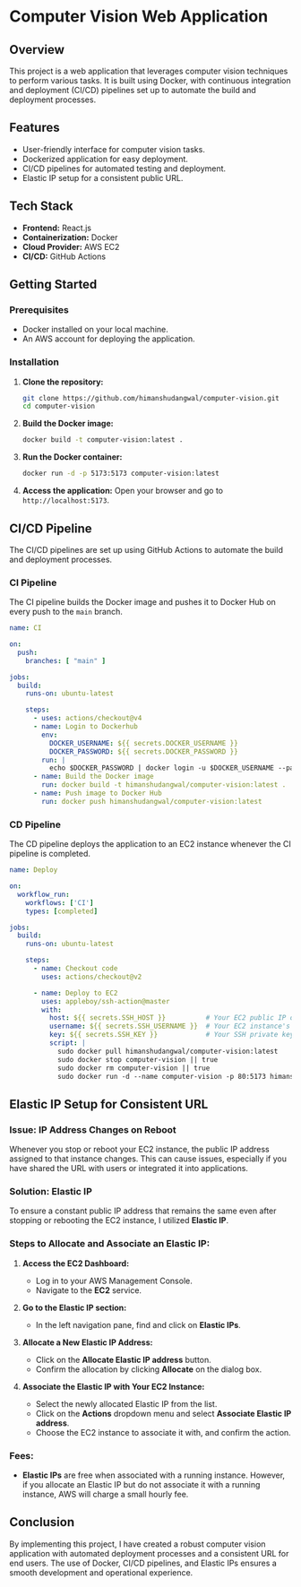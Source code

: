 
# Computer Vision Web Application

## Overview
This project is a web application that leverages computer vision techniques to perform various tasks. It is built using Docker, with continuous integration and deployment (CI/CD) pipelines set up to automate the build and deployment processes.

## Features
- User-friendly interface for computer vision tasks.
- Dockerized application for easy deployment.
- CI/CD pipelines for automated testing and deployment.
- Elastic IP setup for a consistent public URL.

## Tech Stack
- **Frontend:** React.js
- **Containerization:** Docker
- **Cloud Provider:** AWS EC2
- **CI/CD:** GitHub Actions

## Getting Started

### Prerequisites
- Docker installed on your local machine.
- An AWS account for deploying the application.

### Installation
1. **Clone the repository:**
   ```bash
   git clone https://github.com/himanshudangwal/computer-vision.git
   cd computer-vision
   ```

2. **Build the Docker image:**
   ```bash
   docker build -t computer-vision:latest .
   ```

3. **Run the Docker container:**
   ```bash
   docker run -d -p 5173:5173 computer-vision:latest
   ```

4. **Access the application:**
   Open your browser and go to `http://localhost:5173`.

## CI/CD Pipeline
The CI/CD pipelines are set up using GitHub Actions to automate the build and deployment processes. 

### CI Pipeline
The CI pipeline builds the Docker image and pushes it to Docker Hub on every push to the `main` branch.

```yaml
name: CI

on:
  push:
    branches: [ "main" ]

jobs:
  build:
    runs-on: ubuntu-latest

    steps:
      - uses: actions/checkout@v4
      - name: Login to Dockerhub
        env:
          DOCKER_USERNAME: ${{ secrets.DOCKER_USERNAME }}
          DOCKER_PASSWORD: ${{ secrets.DOCKER_PASSWORD }}
        run: |
          echo $DOCKER_PASSWORD | docker login -u $DOCKER_USERNAME --password-stdin
      - name: Build the Docker image
        run: docker build -t himanshudangwal/computer-vision:latest .
      - name: Push image to Docker Hub
        run: docker push himanshudangwal/computer-vision:latest
```

### CD Pipeline
The CD pipeline deploys the application to an EC2 instance whenever the CI pipeline is completed.

```yaml
name: Deploy

on:
  workflow_run:
    workflows: ['CI']
    types: [completed]

jobs:
  build:
    runs-on: ubuntu-latest

    steps:
      - name: Checkout code
        uses: actions/checkout@v2

      - name: Deploy to EC2
        uses: appleboy/ssh-action@master
        with:
          host: ${{ secrets.SSH_HOST }}          # Your EC2 public IP or hostname in GitHub secrets
          username: ${{ secrets.SSH_USERNAME }}  # Your EC2 instance's SSH username (e.g., ec2-user, ubuntu)
          key: ${{ secrets.SSH_KEY }}            # Your SSH private key (in GitHub secrets)
          script: |
            sudo docker pull himanshudangwal/computer-vision:latest
            sudo docker stop computer-vision || true
            sudo docker rm computer-vision || true
            sudo docker run -d --name computer-vision -p 80:5173 himanshudangwal/computer-vision:latest
```

## Elastic IP Setup for Consistent URL

### Issue: IP Address Changes on Reboot
Whenever you stop or reboot your EC2 instance, the public IP address assigned to that instance changes. This can cause issues, especially if you have shared the URL with users or integrated it into applications.

### Solution: Elastic IP
To ensure a constant public IP address that remains the same even after stopping or rebooting the EC2 instance, I utilized **Elastic IP**.

### Steps to Allocate and Associate an Elastic IP:
1. **Access the EC2 Dashboard:**
   - Log in to your AWS Management Console.
   - Navigate to the **EC2** service.

2. **Go to the Elastic IP section:**
   - In the left navigation pane, find and click on **Elastic IPs**.

3. **Allocate a New Elastic IP Address:**
   - Click on the **Allocate Elastic IP address** button.
   - Confirm the allocation by clicking **Allocate** on the dialog box.

4. **Associate the Elastic IP with Your EC2 Instance:**
   - Select the newly allocated Elastic IP from the list.
   - Click on the **Actions** dropdown menu and select **Associate Elastic IP address**.
   - Choose the EC2 instance to associate it with, and confirm the action.

### Fees:
- **Elastic IPs** are free when associated with a running instance. However, if you allocate an Elastic IP but do not associate it with a running instance, AWS will charge a small hourly fee.

## Conclusion
By implementing this project, I have created a robust computer vision application with automated deployment processes and a consistent URL for end users. The use of Docker, CI/CD pipelines, and Elastic IPs ensures a smooth development and operational experience.
